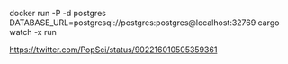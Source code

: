 docker run -P -d postgres
DATABASE_URL=postgresql://postgres:postgres@localhost:32769 cargo watch -x run

https://twitter.com/PopSci/status/902216010505359361
